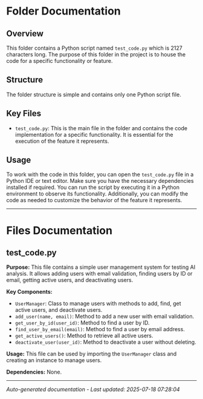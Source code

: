 # Folder Documentation

## Overview
This folder contains a Python script named `test_code.py` which is 2127 characters long. The purpose of this folder in the project is to house the code for a specific functionality or feature.

## Structure
The folder structure is simple and contains only one Python script file.

## Key Files
- `test_code.py`: This is the main file in the folder and contains the code implementation for a specific functionality. It is essential for the execution of the feature it represents.

## Usage
To work with the code in this folder, you can open the `test_code.py` file in a Python IDE or text editor. Make sure you have the necessary dependencies installed if required. You can run the script by executing it in a Python environment to observe its functionality. Additionally, you can modify the code as needed to customize the behavior of the feature it represents.

---

# Files Documentation

## test_code.py

**Purpose:** This file contains a simple user management system for testing AI analysis. It allows adding users with email validation, finding users by ID or email, getting active users, and deactivating users.

**Key Components:**
- `UserManager`: Class to manage users with methods to add, find, get active users, and deactivate users.
- `add_user(name, email)`: Method to add a new user with email validation.
- `get_user_by_id(user_id)`: Method to find a user by ID.
- `find_user_by_email(email)`: Method to find a user by email address.
- `get_active_users()`: Method to retrieve all active users.
- `deactivate_user(user_id)`: Method to deactivate a user without deleting.

**Usage:** This file can be used by importing the `UserManager` class and creating an instance to manage users.

**Dependencies:** None.

---
*Auto-generated documentation - Last updated: 2025-07-18 07:28:04*

